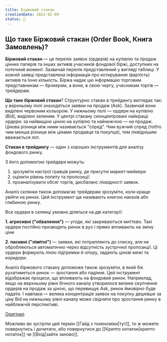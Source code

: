 ```yaml
---
title: Біржовий стакан
creationDate: 2022-02-09
status: 🌲
---
```

## Що таке Біржовий стакан (Order Book, Книга Замовлень)? 

**Біржовий стакан** — це перелік заявок (ордерів) на купівлю та продаж цінних паперів та інших активів учасників фондової біржі, доступних на поточний момент. Зазвичай перелік представлений у вигляді таблиці. У кожній заявці представлена інформація про котирування (вартість) активів та їхню кількість. Біржа надає цю інформацію торговим представникам — брокерам, а вони, в свою чергу, учасникам торгів — трейдерам.

**Що таке біржовий стакан**? Структурно стакан в трейдингу виглядає так: у верхньому полі знаходяться заявки на продаж (Ask). Зазвичай вони виділені червоним кольором. У нижньому полі — ордери на купівлю (Bid), виділені зеленим. У центрі стакану сконцентровані найкращі ордери: за найвищою ціною на купівлю та найнижчою — на продаж. Цінова різниця між ними називається "спред". Чим вужчий спред (тобто чим менша різниця між цінами продавця та покупця), тим ліквіднішим вважається лот.

**Стакан в трейдингу** — один з хороших інструментів для аналізу фондового ринку.

З його допомогою трейдери можуть:

1.  зрозуміти настрої гравців ринку, де присутні маркет-мейкери
2.  оцінити рівень попиту та пропозиції
3.  проаналізувати обсяг торгів, дисбаланс ліквідності заявок.

Аналіз склянки також допомагає трейдерам зрозуміти, коли краще увійти на ринок. Цей інструмент ще називають книгою наказів або глибиною ринку.

Все ордери в склянці умовно діляться на дві категорії:

**1. агресивні ("обвалення")** — угоди, які закриваються миттєво. Такі ордери постійно призводять ринок в рух і прямо впливають на зміну ціни

**2. пасивні ("лімітні")** — заявки, які потрапляють до списку, але не обробляються автоматично через відсутність зустрічної пропозиції. Ці ордери формують лінію підтримки й опору, задають цінові межі та коридори.

Аналіз біржового стакану допоможе також зрозуміти, в який бік рухатиметься ринок — зростання або падіння. Цей інструмент відображає процеси, що впливають на фондовий ринок. Наприклад, якщо на верхньому рівні бічного каналу утворилося велике скупчення ордерів на продаж за ціною, що перевищує Ask, ринок ймовірно буде падати. І навпаки — велика концентрація заявок на покупку дешевше за ціну Bid на нижньому рівні каналу може свідчити про зростання ринку в найближчій перспективі.

[Оригінал](https://ffin.ua/blog/faq/investytsii/post/shcho-take-birzhovyi-stakan)

Можливо ви зустріли цей термін [[Гайд з токеноміки|тут]], то ж можете повернутись і дочитати, або повернутися до [[Крипто нотатки|крипто нотаток]] чи [[Вхід|зайти заново]].